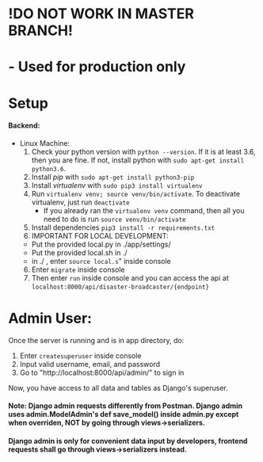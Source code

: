 # !DO NOT WORK IN MASTER BRANCH! 
# - Used for production only

# Setup
#### Backend:
- Linux Machine: 
	1. Check your python version with `python --version`. If it is at least 3.6, then you are fine. If not, install python with `sudo apt-get install python3.6`.
	2. Install *pip* with `sudo apt-get install python3-pip`
	3. Install *virtualenv* with `sudo pip3 install virtualenv`
	4. Run `virtualenv venv; source venv/bin/activate`. To deactivate virtualenv, just run `deactivate`
		-	If you already ran the `virtualenv venv` command, then all you need to do is run `source venv/bin/activate`
	5. Install dependencies `pip3 install -r requirements.txt`
  6. IMPORTANT FOR LOCAL DEVELOPMENT:
    - Put the provided local.py in ./app/settings/
    - Put the provided local.sh in ./
    - in ./ , enter `source local.s`" inside console
	6. Enter `migrate` inside console
	7. Then enter `run` inside console and you can access the api at `localhost:8000/api/disaster-broadcaster/{endpoint}`

# Admin User:
Once the server is running and is in app directory, do:

1. Enter `createsuperuser` inside console
2. Input valid username, email, and password
3. Go to "http://localhost:8000/api/admin/" to sign in

Now, you have access to all data and tables as Django's superuser.

#### Note: Django admin requests differently from Postman. Django admin uses admin.ModelAdmin's def save_model() inside admin.py except when overriden, NOT by going through views->serializers.
#### Django admin is only for convenient data input by developers, frontend requests shall go through views->serializers instead.
